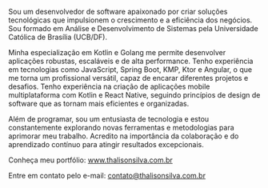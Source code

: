 Sou um desenvolvedor de software apaixonado por criar soluções tecnológicas que impulsionem o crescimento e a eficiência dos negócios. Sou formado em Análise e Desenvolvimento de Sistemas pela Universidade Católica de Brasília (UCB/DF).

Minha especialização em Kotlin e Golang me permite desenvolver aplicações robustas, escaláveis ​​e de alta performance. Tenho experiência em tecnologias como JavaScript, Spring Boot, KMP, Ktor e Angular, o que me torna um profissional versátil, capaz de encarar diferentes projetos e desafios. Tenho experiência na criação de aplicações mobile multiplataforma com Kotlin e React Native, seguindo princípios de design de software que as tornam mais eficientes e organizadas.

Além de programar, sou um entusiasta de tecnologia e estou constantemente explorando novas ferramentas e metodologias para aprimorar meu trabalho. Acredito na importância da colaboração e do aprendizado contínuo para atingir resultados excepcionais.

Conheça meu portfólio: www.thalisonsilva.com.br

Entre em contato pelo e-mail: contato@thalisonsilva.com.br
